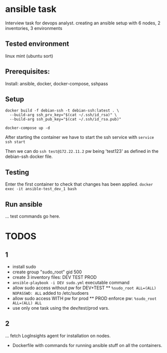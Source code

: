 # ansible task
Interview task for devops analyst. 
creating an ansible setup with 6 nodes, 2 inventories, 3 environments

## Tested environment
linux mint (ubuntu sort)

## Prerequisites: 
Install: ansible, docker, docker-compose, sshpass

## Setup 
```
docker build -f debian-ssh -t debian-ssh:latest . \
  --build-arg ssh_prv_key="$(cat ~/.ssh/id_rsa)" \
  --build-arg ssh_pub_key="$(cat ~/.ssh/id_rsa.pub)"
```

`docker-compose up -d `

After starting the container we have to start the ssh service with
`service ssh start`

Then we can do 
`ssh test@172.22.11.2` pw being 'test123' as defined in the debian-ssh docker file. 


## Testing
Enter the first container to check that changes has been applied.
`docker exec -it ansible-test_dev_1 bash`

## Run ansible
... test commands go here.


# TODOS

## 1

* install sudo 
* create group "sudo_root" gid 500
* create 3 inventory files: DEV TEST PROD
* `ansible-playbook -i DEV sudo.yml` executable command
* allow sudo access without pw for DEV+TEST
** `%sudo_root ALL=(ALL) NOPASSWD: ALL` added to /etc/sudoers
* allow sudo access WITH pw for prod
** PROD enforce pw: `%sudo_root ALL=(ALL) ALL`
* use only one task using the dev/test/prod vars. 

## 2
...
fetch LogInsights agent for installation on nodes. 

* Dockerfile with commands for running ansible stuff on all the containers.